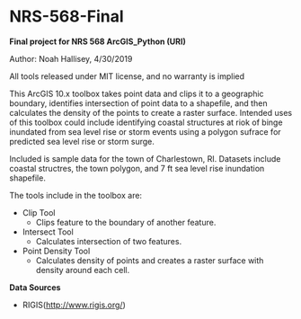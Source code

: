 # NRS-568-Final
**Final project for NRS 568 ArcGIS_Python (URI)**

Author: Noah Hallisey, 4/30/2019

All tools released under MIT license, and no warranty is implied

This ArcGIS 10.x toolbox takes point data and clips it to a geographic boundary, identifies intersection of point data to a shapefile, and then calculates the density of the points to create a raster surface. Intended uses of this toolbox could include identifying coastal structures at riok of binge inundated from sea level rise or storm events using a polygon sufrace for predicted sea level rise or storm surge. 

Included is sample data for the town of Charlestown, RI. Datasets include coastal structres, the town polygon, and 7 ft sea level rise inundation shapefile. 

The tools include in the toolbox are:
* Clip Tool
  * Clips feature to the boundary of another feature.
* Intersect Tool
  * Calculates intersection of two features.
* Point Density Tool 
  * Calculates density of points and creates a raster surface with density around each cell.


**Data Sources**
* RIGIS(http://www.rigis.org/)
